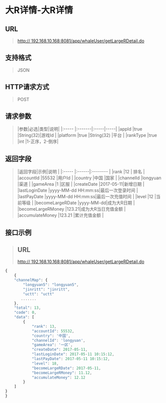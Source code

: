 # 大R详情-大R详情

## URL
> [http:// 192.168.10.168:8081/app/whaleUser/getLargeRDetail.do](http://dataviewer.ilongyuan.com.cn/app/whaleUser/getLargeRDetail.do)

## 支持格式
> JSON

## HTTP请求方式
> POST

## 请求参数
> |参数|必选|类型|说明|
|:-----  |:-------|:-----|-----|
|appId    |true    |String(32)|游戏Id |
|platform    |true    |String(32)   |平台 |
|rankType    |true    |int   |1-正序，2-倒序|

## 返回字段
> |返回字段|示例|说明            |
|:-----   |:------|:--------    |
|rank |12 |   排名        |
|accountId |55532 |用户Id   |
|country |中国 |国家 |
|channelId |longyuan |渠道   |
|gameArea |1 |区服 |
|createDate |2017-05-11|新增日期  |
|lastLoginDate |yyyy-MM-dd HH:mm:ss|最后一次登录时间 |
|lastPayDate |yyyy-MM-dd HH:mm:ss|最后一次充值时间 |
|level |12 |当前等级 |
|becomeLargeRDate |yyyy-MM-dd|成为大R日期 |
|becomeLargeRMoney |123.21|成为大R当日充值金额 |
|accumulateMoney |123.21 |累计充值金额 |


## 接口示例
> ## URL
> [http:// 192.168.10.168:8081/app/whaleUser/getLargeRDetail.do](http://dataviewer.ilongyuan.com.cn/app/whaleUser/getLargeRDetail.do)

``` javascript
{
    {
    "channelMap": {
        "longyuan5": "longyuan5",
        "jinritt": "jinritt",
        "uctt": "uctt"
       .......
    },
    "total": 13,
    "code": 0,
    "data": [
        {
            "rank": 13,
            "accountId": 55532,
            "country": '中国',
            "channelId": 'longyuan',
            "gameArea": '一区',
            "createDate": 2017-05-11,
            "lastLoginDate": 2017-05-11 10:15:12,
            "lastPayDate": 2017-05-11 10:15:12,
            "level": 18,
            "becomeLargeRDate": 2017-05-11,
            "becomeLargeRMoney": 11.12,
            "accumulateMoney": 12.12
        }
    ]
}
}
